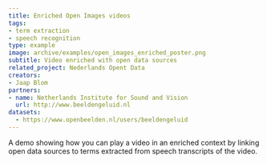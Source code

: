 ```yaml
---
title: Enriched Open Images videos
tags:
- term extraction
- speech recognition
type: example
image: archive/examples/open_images_enriched_poster.png
subtitle: Video enriched with open data sources
related_project: Nederlands Opent Data
creators:
- Jaap Blom
partners:
- name: Netherlands Institute for Sound and Vision
  url: http://www.beeldengeluid.nl
datasets:
  - https://www.openbeelden.nl/users/beeldengeluid
---
```


A demo showing how you can play a video in an enriched context by linking open data sources to terms extracted from speech transcripts of the video.
